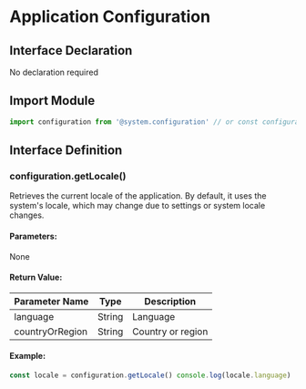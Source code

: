 <!-- 源地址: https://iot.mi.com/vela/quickapp/en/features/basic/configuration.html -->

# Application Configuration

## Interface Declaration

No declaration required

## Import Module
```javascript
import configuration from '@system.configuration' // or const configuration = require('@system.configuration')
```

## Interface Definition

### configuration.getLocale()

Retrieves the current locale of the application. By default, it uses the system's locale, which may change due to settings or system locale changes.

#### Parameters:

None

#### Return Value:

Parameter Name | Type | Description  
---|:---:|---  
language | String | Language  
countryOrRegion | String | Country or region  
  
#### Example:
```javascript
const locale = configuration.getLocale() console.log(locale.language)
```

